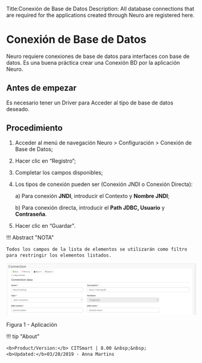 Title:Conexión de Base de Datos
Description: All database connections that are required for the applications created through Neuro are registered here.  
# Conexión de Base de Datos  

Neuro requiere conexiones de base de datos para interfaces con base de datos.
Es una buena práctica crear una Conexión BD por la aplicación Neuro.


Antes de empezar 
-------------
Es necesario tener un Driver para Acceder al tipo de base de datos deseado.

Procedimiento
-----------
1.	Acceder al menú de navegación Neuro > Configuración > Conexión de Base de Datos;

2.	Hacer clic en “Registro”;

3.	Completar los campos disponibles; 

4.	Los tipos de conexión pueden ser (Conexión JNDI o Conexión Directa):

    a)	Para conexión **JNDI**, introducir el Contexto y **Nombre JNDI**;
    
    b)	Para conexión directa, introducir el **Path JDBC, Usuario** y **Contraseña**.

5.	Hacer clic en “Guardar".

!!! Abstract "NOTA"

    Todos los campos de la lista de elementos se utilizarán como filtro para restringir los elementos listados.
    

![app](images/neuro-3.png)

Figura 1 - Aplicación
    

!!! tip "About"

    <b>Product/Version:</b> CITSmart | 8.00 &nbsp;&nbsp;
    <b>Updated:</b>03/20/2019 - Anna Martins  
